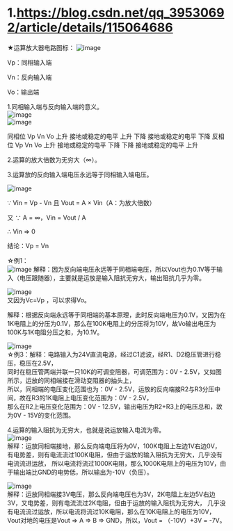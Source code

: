 # 1.https://blog.csdn.net/qq_39530692/article/details/115064686 
★运算放大器电路图标：
![image](https://user-images.githubusercontent.com/84896436/157817765-576ba5e5-e7dc-4200-a3c8-28ff91665523.png)

Vp：同相输入端

Vn：反向输入端

Vo：输出端

1.同相输入端与反向输入端的意义。  
![image](https://user-images.githubusercontent.com/84896436/157818304-25546e31-ac83-4369-ae6e-a62b2b3685cf.png)  
![image](https://user-images.githubusercontent.com/84896436/157818326-7ae8928e-9b90-4b13-bfb5-110a1c02b2af.png)  


同相位
Vp	Vn	Vo
上升	接地或稳定的电平	上升
下降	接地或稳定的电平	下降
反相位
Vp	Vn	Vo
上升	接地或稳定的电平	下降
下降	接地或稳定的电平	上升

2.运算的放大倍数为无穷大（∞）。

3.运算放的反向输入端电压永远等于同相输入端电压。

![image](https://user-images.githubusercontent.com/84896436/157818176-65efeaec-e957-4c23-8ddd-945199c1484f.png)


∵ Vin = Vp - Vn 且 Vout = A × Vin（A：为放大倍数）

又 ∵ A = ∞，Vin = Vout / A

∴ Vin => 0

结论：Vp = Vn

☆例1：  
![image](https://user-images.githubusercontent.com/84896436/157818229-31420820-9bd4-44a9-9d23-bf51691b4c4c.png)
解释：因为反向端电压永远等于同相端电压，所以Vout也为0.1V等于输入（电压跟随器），主要就是运放是输入阻抗无穷大，输出阻抗几乎为零。  

![image](https://user-images.githubusercontent.com/84896436/157818392-ebbfe628-9176-44d2-b6c2-00dac95cdeba.png)  
又因为Vc=Vp    ，可以求得Vo。

解释：根据反向端永远等于同相端的基本原理，此时反向端电压为0.1V，又因为在1K电阻上的分压为0.1V，那么在100K电阻上的分压将为10V，故Vo输出电压为100K与1K电阻分压之和，为10.1V。

![image](https://user-images.githubusercontent.com/84896436/157818460-372dbdf8-27a1-4b55-8a9b-6cf6d48c7712.png)  
☆例3：解释：电路输入为24V直流电源，经过C1滤波，经R1、D2稳压管进行稳压，稳压在2.5V，  
同时在稳压管两端并联一只10K的可调变阻器，可调范围为：0V - 2.5V，又如图所示，运放的同相端接在滑动变阻器的抽头上，  
所以，同相端的电压变化范围也为：0V - 2.5V，运放的反向端接R2与R3分压中间，故在R3的1K电阻上电压变化范围为：0V - 2.5V，  
那么在R2上电压变化范围为：0V - 12.5V，输出电压为R2+R3上的电压总和，故为0V - 15V的变化范围。  

4.运算的输入阻抗为无穷大，也就是说运放输入电流为零。  
![image](https://user-images.githubusercontent.com/84896436/157818614-fd736d78-3a78-493c-b0ea-455289017277.png)  
解释：运放同相端接地，那么反向端电压将为0V，100K电阻上左边1V右边0V，有电势差，则有电流流过100K电阻，但由于运放的输入阻抗为无穷大，几乎没有电流流进运放，
所以电流将流过1000K电阻，那么1000K电阻上的电压为10V，由于输出端比GND的电势低，所以输出为-10V（负压）。  

![image](https://user-images.githubusercontent.com/84896436/157818701-df285e8f-ff19-479c-8d95-60c52d989530.png)  
解释：运放同相端接3V电压，那么反向端电压也为3V，2K电阻上左边5V右边3V，又电势差，则有电流流过2K电阻，但由于运放的输入阻抗为无穷大，
几乎没有电流流过运放，所以电流将流过10K电阻，那么在10K电阻上的电压为10V，Vout对地的电压是Vout ⇒ A ⇒ B ⇒ GND，所以，Vout = （-10V）+3V = -7V。  





